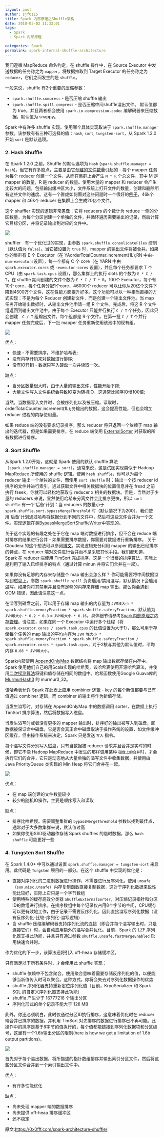 ```yaml
---
layout: post
author: sjf0115
title: Spark 内部原理之Shuffle架构
date: 2018-05-02 11:33:01
tags:
  - Spark
  - Spark 内部原理

categories: Spark
permalink: spark-internal-shuffle-architecture
---
```


我们遵循 MapReduce 命名约定。在 shuffle 操作中，在 Source Executor 中发送数据的任务称之为 `mapper`，将数据拉取到 Target Executor 的任务称之为 `reducer`，它们之间发生的是 `shuffle`。

一般来说，shuffle 有2个重要的压缩参数：
- `spark.shuffle.compress` - 是否压缩 shuffle 输出
- `spark.shuffle.spill.compress` - 是否压缩中间shuffle溢出文件。
默认值都为 true，并且两者都会使用 `spark.io.compression.codec` 编解码器来压缩数据，默认值为 snappy。

Spark 中有许多 shuffle 实现。使用哪个具体实现取决于 `spark.shuffle.manager` 参数。该参数有有三种可选择的值：`hash`, `sort`, `tungsten-sort`，从 Spark 1.2.0 开始 `sort` 是默认选项。

### 2. Hash Shuffle

在 Spark 1.2.0 之前，Shuffle 的默认选项为 `Hash` (`spark.shuffle.manager = hash`)。但它有许多缺点，主要是由它[创建的文件数量](https://people.eecs.berkeley.edu/~kubitron/courses/cs262a-F13/projects/reports/project16_report.pdf)引起的 - 每个 mapper 任务为每个 reducer 创建一个文件，从而在集群上会产生 `M * R` 个总文件，其中 M 是 mapper 的数量，R 是 reducer 的数量。使用大量的 mapper 和 reducer 会产生比较大的问题，包括输出缓冲区大小，文件系统上打开文件的数量，创建和删除所有这些文件的速度。这有一个雅虎如何面对这些问题时一个很好的[例子](http://spark-summit.org/2013/wp-content/uploads/2013/10/Li-AEX-Spark-yahoo.pdf)，46k个 mapper 和 46k个 reducer 在集群上会生成20亿个文件。

这个 shuffler 实现的逻辑非常愚蠢：它将 reducers 的个数计为 reduce 一侧的分区数量，为每个分区创建一个单独的文件，并循环遍历需要输出的记录，然后计算它目标分区，并将记录输出到对应的文件中。

![](https://github.com/sjf0115/PubLearnNotes/blob/master/image/Spark/spark-internal-shuffle-architecture-1.png?raw=true)

shuffler　有一个优化过的实现，由参数 `spark.shuffle.consolidateFiles` 控制（默认值为 `false`）。当它被设置为 `true` 时，mapper 的输出文件将被合并。如果你的集群有 E 个 Executor（在 YAorderTotalCounter.increment(1L);RN 中由`-num-executors`设置），每一个都有 C 个 core（在 YARN 中由 `spark.executor.cores` 或 `-executor-cores` 设置），并且每个任务都要求 T 个 CPU（由 `spark.task.cpus` 设置），那么集群上的执行 slots 的个数为 `E * C / T`，在 shuffle 期间创建的文件个数为 `E * C / T * R`。100个 Executor，每个有10个 core，每个任务分配1个core，46000个 reducer 可以让你从20亿个文件下降到4600万个文件，这在性能方面提升好多。这个功能可以以一种相当直接的方式实现：不是为每个 Reducer 创建新文件，而是创建一个输出文件池。当 map 任务开始输出数据时，从输出文件池申请一组 R 个文件。完成后，将这 R 个文件组返回到输出文件池中。由于每个 Executor 只能并行执行 `C / T` 个任务，因此只会创建　`C / T` 组输出文件，每个组都是 R 个文件。在第一批 `C / T` 个并行 mapper 任务完成后，下一批 mapper 任务重新使用该池中的现有组。

![](https://github.com/sjf0115/PubLearnNotes/blob/master/image/Spark/spark-internal-shuffle-architecture-2.png?raw=true)

优点：
- 快速 - 不需要排序，不维护哈希表;
- 没有内存开销来对数据进行排序;
- 没有IO开销 - 数据只写入硬盘一次并读取一次。

缺点：
- 当分区数量很大时，由于大量的输出文件，性能开始下降;
- 大量文件写入文件系统会导致IO变为随机IO，这通常比顺序IO慢100倍;

当然，当数据写入文件时，会被序列化以及被压缩。读取时，orderTotalCounter.increment(1L);务输出的数据，这会提高性能，但也会增加 reducer 进程的内存使用量。

如果 reduce 端的没有要求记录排序，那么 reducer 将只返回一个依赖于 map 输出的迭代器，但是如果需要排序，在 reduce 端使用 [ExternalSorter](https://github.com/apache/spark/blob/master/core/src/main/scala/org/apache/spark/util/collection/ExternalSorter.scala) 对获取的所有数据进行排序。

### 3. Sort Shuffle

从Spark 1.2.0开始，这就是 Spark 使用的默认 shuffle 算法（`spark.shuffle.manager = sort`）。通常来说，这是试图实现类似于 Hadoop MapReduce 所使用的 shuffle 逻辑。使用 `hash shuffle`，你可以为每个 reducer 输出一个单独的文件，而使用 `sort shuffle` 时：输出一个按  reducer id 排序的文件并进行索引，通过获取文件中相关数据块的位置信息并在 fread 之前执行 fseek，你就可以轻松地获取与 reducer x 相关的数据块。但是，当然对于少量的 reducers 来说，显然使用哈希来分离文件会比排序更快，所以 `sort shuffle` 有一个'后备'计划：当 reducers 的数量小于 `spark.shuffle.sort.bypassMergeThreshold` 时（默认情况下为200），我们使用'后备'计划通过哈希将数据分到不同的文件中，然后将这些文件合并为一个文件。实现逻辑在类[BypassMergeSortShuffleWriter](https://github.com/apache/spark/blob/master/core/src/main/java/org/apache/spark/shuffle/sort/BypassMergeSortShuffleWriter.java)中实现的。

关于这个实现的有趣之处在于它在 map 端对数据进行排序，但不会在 reduce 端对排序的结果进行合并 - 如果需要排序数据，你需要对数据进行重新排序。 关于 Cloudera 的这个想法可以参阅[博文](http://blog.cloudera.com/blog/2015/01/improving-sort-performance-in-apache-spark-its-a-double/)。实现逻辑充分利用 mapper 的输出已经排序的特点，在 reducer 端对文件进行合并而不是采取其他手段。我们都知道，Spark 在 reducer 端使用 TimSort 完成排序，这是一个很棒的排序算法，实际上是利用了输入已经排序的特点（通过计算 minun 并将它们合并在一起）。

如果你没有足够的内存来存储整个 map 输出会怎么样？ 你可能需要将中间数据溢写到磁盘上。参数 `spark.shuffle.spill` 负责启用/禁用溢写，默认情况下会启用溢写。如果你将其禁用并且没有足够的内存来存储 map 输出，那么你会遇到 OOM 错误，因此请注意这一点。

在溢写到磁盘之前，可以用于存储 map 输出的内存量为 `JVM堆大小 * spark.shuffle.memoryFraction * spark.shuffle.safetyFraction`，默认值为 `JVM堆大小 * 0.2 * 0.8` = `JVM堆大小 * 0.16`，具体细节请参考[Spark内部原理之内存管理](http://smartsi.club/2018/04/25/spark-internal-memory-management/)。请注意，如果在同一个 Executor 中运行多个线程（将 `spark.executor.cores / spark.task.cpus` 的比值设置为大于1），那么可用于存储每个任务的 map 输出的平均内存为 `JVM 堆大小 * spark.shuffle.memoryFraction * spark.shuffle.safetyFraction / spark.executor.cores * spark.task.cpus`，对于2核与其他为默认值时，平均内存 `0.08 * JVM堆大小`。

Spark内部使用 [AppendOnlyMap](https://github.com/apache/spark/blob/branch-1.5/core/src/main/scala/org/apache/spark/util/collection/AppendOnlyMap.scala) 数据结构将 map 输出数据存储在内存中。Spark 使用他们自己的用Scala实现的哈希表，该哈希表使用开源哈希算法，并使用[二次探测算法](https://en.wikipedia.org/wiki/Quadratic_probing)将键和值存储在相同的数组中。哈希函数使用Google Guava库的 [MurmurHash3](https://en.wikipedia.org/wiki/MurmurHash) 的 murmur3_32。

该哈希表允许 Spark 在此表上应用 combiner 逻辑 - key 的每个新值都要与已有值通过 combiner 逻辑，而 combiner 的输出将作为新值存储。

当发生溢写时，对存储在 AppendOnlyMap 中的数据调用 sorter，在数据上执行 TimSort 排序算法，然后将数据写入磁盘。

当发生溢写时或者没有更多的 mapper 输出时，排序好的输出被写入到磁盘，即数据被保证命中磁盘。它是否会真正命中磁盘取决于操作系统的设置，如文件缓冲区缓存，但由操作系统来决定，Spark 只是发送 `写入` 指令。

每个溢写文件分别写入磁盘，只有当数据被 reducer 请求并且合并是实时的时候，即它不像 Hadoop MapReduce 中发生的那样调用某种 `磁盘上的合并`时，才会执行它们的合并，它只是动态地从大量单独的溢写文件中收集数据，并使用由 Java PriorityQueue 类实现的 Min Heap 将它们合并在一起。

![](https://github.com/sjf0115/PubLearnNotes/blob/master/image/Spark/spark-internal-shuffle-architecture-3.png?raw=true)

优点：
- 在 map 端创建的文件数量较少
- 较少的随机IO操作，主要是顺序写入和读取

缺点：
- 排序比哈希慢。需要调整集群的 `bypassMergeThreshold` 参数以找到最佳点，通常对于大多数集群来说，默认值过高
- 如果你使用SSD驱动器作存储 Spark shuffles 的临时数据，那么 `hash shuffle` 可能更好一些

### 4. Tungsten Sort Shuffle

在 Spark 1.4.0+ 中可以通过设置 `spark.shuffle.manager = tungsten-sort` 来启用。此代码是 `Tungsten` 项目的一部分。在这个 shuffle 中实现的优化是：
- 直接对序列化的二进制数据进行操作，不需要进行反序列化。使用 `unsafe` （`sun.misc.Unsafe`）内存复制函数直接复制数据，这对于序列化数据来说性能比较好，实际上它只是一个字节数组
- 使用特殊的缓存高效分类器 `ShuffleExternalSorter`，对压缩记录指针和分区ID的数组进行排序。在排序数组中每个记录仅占用8个字节的空间，CPU缓存可以更有效地工作，由于记录不需要反序列化，因此直接溢写序列化数据（没有反序列化-比较-序列化-溢写逻辑）
- 当 shuffle 压缩编解码器支持序列化流的连接（即合并每个溢写输出时，只是连接它们）时，会自动应用额外的溢写合并优化。目前，Spark 的 LZF 序列化器支持此功能，并且只有通过参数 `shuffle.unsafe.fastMergeEnabled` 启用快速合并时。

作为优化的下一步，该算法还将引入 off-heap 存储缓冲区。

只有满足以下所有条件时，才会使用此 shuffle 实现：
- shuffle 依赖中不包含聚合。使用聚合意味着需要存储反序列化的值，以便能够当新值传入时可以聚合。这种方式，你将会失去对序列化数据操作的优势
- shuffle 序列化器支持重新定位序列化值（目前，KryoSerializer 和 Spark SQL 的自定义序列化器支持此功能）
- shuffle 产生少于 16777216 个输出分区
- 序列化形式的单个记录不能大于 128 MB

此外，你还必须明白，此时仅通过分区ID执行排序，这意味着优化时在 reducer 端合并已排序的数据，并利用 TimSort 对先排序的数据进行排序已不再可能。此操作中的排序是基于8字节的值执行的，每个值都能链接到序列化数据项和分区编号，这里有一个1.6b输出分区的限制(here is how we get a limitation of 1.6b output partitions)。

![](https://github.com/sjf0115/PubLearnNotes/blob/master/image/Spark/spark-internal-shuffle-architecture-4.png?raw=true)

首先对于每个溢出数据，将所描述的指针数组排序并输出索引分区文件，然后将这些分区文件合并到一个索引输出文件中。

优点：
- 有许多性能优化

缺点：
- 尚未处理 mapper 端的数据排序
- 尚未提供 off-heap 排序缓冲区
- 还不稳定

原文:https://0x0fff.com/spark-architecture-shuffle/

